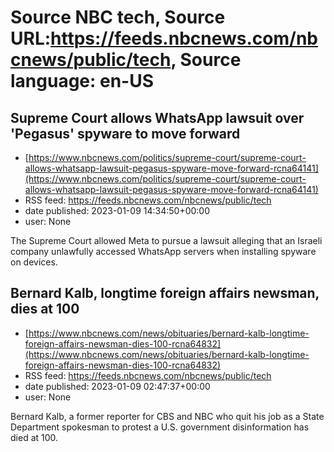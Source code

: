 # Source NBC tech, Source URL:https://feeds.nbcnews.com/nbcnews/public/tech, Source language: en-US

## Supreme Court allows WhatsApp lawsuit over 'Pegasus' spyware to move forward
 - [https://www.nbcnews.com/politics/supreme-court/supreme-court-allows-whatsapp-lawsuit-pegasus-spyware-move-forward-rcna64141](https://www.nbcnews.com/politics/supreme-court/supreme-court-allows-whatsapp-lawsuit-pegasus-spyware-move-forward-rcna64141)
 - RSS feed: https://feeds.nbcnews.com/nbcnews/public/tech
 - date published: 2023-01-09 14:34:50+00:00
 - user: None

The Supreme Court allowed Meta to pursue a lawsuit alleging that an Israeli company unlawfully accessed WhatsApp servers when installing spyware on devices.

## Bernard Kalb, longtime foreign affairs newsman, dies at 100
 - [https://www.nbcnews.com/news/obituaries/bernard-kalb-longtime-foreign-affairs-newsman-dies-100-rcna64832](https://www.nbcnews.com/news/obituaries/bernard-kalb-longtime-foreign-affairs-newsman-dies-100-rcna64832)
 - RSS feed: https://feeds.nbcnews.com/nbcnews/public/tech
 - date published: 2023-01-09 02:47:37+00:00
 - user: None

Bernard Kalb, a former reporter for CBS and NBC who quit his job as a State Department spokesman to protest a U.S. government disinformation has died at 100.
